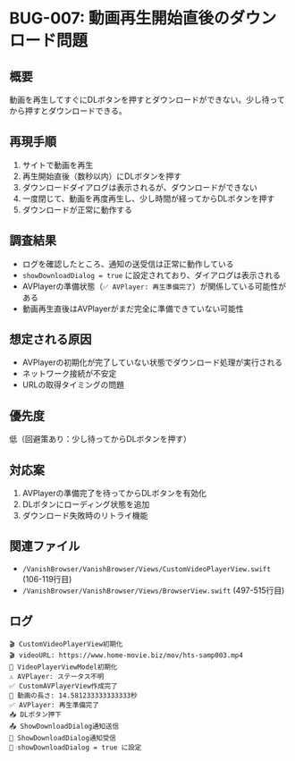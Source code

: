 # BUG-007: 動画再生開始直後のダウンロード問題

## 概要
動画を再生してすぐにDLボタンを押すとダウンロードができない。少し待ってから押すとダウンロードできる。

## 再現手順
1. サイトで動画を再生
2. 再生開始直後（数秒以内）にDLボタンを押す
3. ダウンロードダイアログは表示されるが、ダウンロードができない
4. 一度閉じて、動画を再度再生し、少し時間が経ってからDLボタンを押す
5. ダウンロードが正常に動作する

## 調査結果
- ログを確認したところ、通知の送受信は正常に動作している
- `showDownloadDialog = true` に設定されており、ダイアログは表示される
- AVPlayerの準備状態（`✅ AVPlayer: 再生準備完了`）が関係している可能性がある
- 動画再生直後はAVPlayerがまだ完全に準備できていない可能性

## 想定される原因
- AVPlayerの初期化が完了していない状態でダウンロード処理が実行される
- ネットワーク接続が不安定
- URLの取得タイミングの問題

## 優先度
低（回避策あり：少し待ってからDLボタンを押す）

## 対応案
1. AVPlayerの準備完了を待ってからDLボタンを有効化
2. DLボタンにローディング状態を追加
3. ダウンロード失敗時のリトライ機能

## 関連ファイル
- `/VanishBrowser/VanishBrowser/Views/CustomVideoPlayerView.swift` (106-119行目)
- `/VanishBrowser/VanishBrowser/Views/BrowserView.swift` (497-515行目)

## ログ
```
🎬 CustomVideoPlayerView初期化
🎬 videoURL: https://www.home-movie.biz/mov/hts-samp003.mp4
🎥 VideoPlayerViewModel初期化
⚠️ AVPlayer: ステータス不明
✅ CustomAVPlayerView作成完了
🎥 動画の長さ: 14.581233333333333秒
✅ AVPlayer: 再生準備完了
📥 DLボタン押下
📤 ShowDownloadDialog通知送信
📨 ShowDownloadDialog通知受信
📨 showDownloadDialog = true に設定
```
